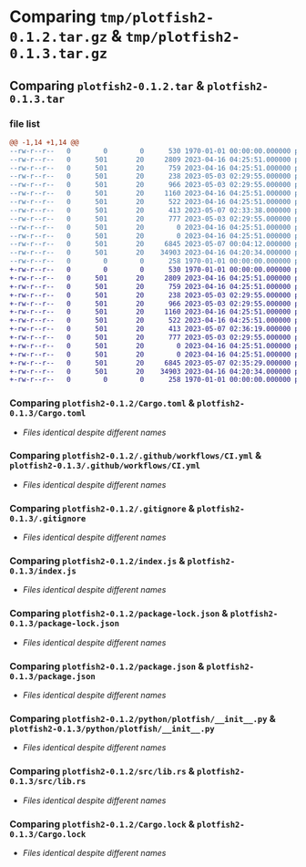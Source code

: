# Comparing `tmp/plotfish2-0.1.2.tar.gz` & `tmp/plotfish2-0.1.3.tar.gz`

## Comparing `plotfish2-0.1.2.tar` & `plotfish2-0.1.3.tar`

### file list

```diff
@@ -1,14 +1,14 @@
--rw-r--r--   0        0        0      530 1970-01-01 00:00:00.000000 plotfish2-0.1.2/Cargo.toml
--rw-r--r--   0      501       20     2809 2023-04-16 04:25:51.000000 plotfish2-0.1.2/.github/workflows/CI.yml
--rw-r--r--   0      501       20      759 2023-04-16 04:25:51.000000 plotfish2-0.1.2/.gitignore
--rw-r--r--   0      501       20      238 2023-05-03 02:29:55.000000 plotfish2-0.1.2/example.py
--rw-r--r--   0      501       20      966 2023-05-03 02:29:55.000000 plotfish2-0.1.2/index.js
--rw-r--r--   0      501       20     1160 2023-04-16 04:25:51.000000 plotfish2-0.1.2/package-lock.json
--rw-r--r--   0      501       20      522 2023-04-16 04:25:51.000000 plotfish2-0.1.2/package.json
--rw-r--r--   0      501       20      413 2023-05-07 02:33:38.000000 plotfish2-0.1.2/pyproject.toml
--rw-r--r--   0      501       20      777 2023-05-03 02:29:55.000000 plotfish2-0.1.2/python/plotfish/__init__.py
--rw-r--r--   0      501       20        0 2023-04-16 04:25:51.000000 plotfish2-0.1.2/python/plotfish/plotfish.pyi
--rw-r--r--   0      501       20        0 2023-04-16 04:25:51.000000 plotfish2-0.1.2/python/plotfish/py.typed
--rw-r--r--   0      501       20     6845 2023-05-07 00:04:12.000000 plotfish2-0.1.2/src/lib.rs
--rw-r--r--   0      501       20    34903 2023-04-16 04:20:34.000000 plotfish2-0.1.2/Cargo.lock
--rw-r--r--   0        0        0      258 1970-01-01 00:00:00.000000 plotfish2-0.1.2/PKG-INFO
+-rw-r--r--   0        0        0      530 1970-01-01 00:00:00.000000 plotfish2-0.1.3/Cargo.toml
+-rw-r--r--   0      501       20     2809 2023-04-16 04:25:51.000000 plotfish2-0.1.3/.github/workflows/CI.yml
+-rw-r--r--   0      501       20      759 2023-04-16 04:25:51.000000 plotfish2-0.1.3/.gitignore
+-rw-r--r--   0      501       20      238 2023-05-03 02:29:55.000000 plotfish2-0.1.3/example.py
+-rw-r--r--   0      501       20      966 2023-05-03 02:29:55.000000 plotfish2-0.1.3/index.js
+-rw-r--r--   0      501       20     1160 2023-04-16 04:25:51.000000 plotfish2-0.1.3/package-lock.json
+-rw-r--r--   0      501       20      522 2023-04-16 04:25:51.000000 plotfish2-0.1.3/package.json
+-rw-r--r--   0      501       20      413 2023-05-07 02:36:19.000000 plotfish2-0.1.3/pyproject.toml
+-rw-r--r--   0      501       20      777 2023-05-03 02:29:55.000000 plotfish2-0.1.3/python/plotfish/__init__.py
+-rw-r--r--   0      501       20        0 2023-04-16 04:25:51.000000 plotfish2-0.1.3/python/plotfish/plotfish.pyi
+-rw-r--r--   0      501       20        0 2023-04-16 04:25:51.000000 plotfish2-0.1.3/python/plotfish/py.typed
+-rw-r--r--   0      501       20     6845 2023-05-07 02:35:29.000000 plotfish2-0.1.3/src/lib.rs
+-rw-r--r--   0      501       20    34903 2023-04-16 04:20:34.000000 plotfish2-0.1.3/Cargo.lock
+-rw-r--r--   0        0        0      258 1970-01-01 00:00:00.000000 plotfish2-0.1.3/PKG-INFO
```

### Comparing `plotfish2-0.1.2/Cargo.toml` & `plotfish2-0.1.3/Cargo.toml`

 * *Files identical despite different names*

### Comparing `plotfish2-0.1.2/.github/workflows/CI.yml` & `plotfish2-0.1.3/.github/workflows/CI.yml`

 * *Files identical despite different names*

### Comparing `plotfish2-0.1.2/.gitignore` & `plotfish2-0.1.3/.gitignore`

 * *Files identical despite different names*

### Comparing `plotfish2-0.1.2/index.js` & `plotfish2-0.1.3/index.js`

 * *Files identical despite different names*

### Comparing `plotfish2-0.1.2/package-lock.json` & `plotfish2-0.1.3/package-lock.json`

 * *Files identical despite different names*

### Comparing `plotfish2-0.1.2/package.json` & `plotfish2-0.1.3/package.json`

 * *Files identical despite different names*

### Comparing `plotfish2-0.1.2/python/plotfish/__init__.py` & `plotfish2-0.1.3/python/plotfish/__init__.py`

 * *Files identical despite different names*

### Comparing `plotfish2-0.1.2/src/lib.rs` & `plotfish2-0.1.3/src/lib.rs`

 * *Files identical despite different names*

### Comparing `plotfish2-0.1.2/Cargo.lock` & `plotfish2-0.1.3/Cargo.lock`

 * *Files identical despite different names*

